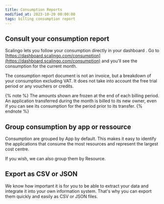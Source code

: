 ```yaml
---
title: Consumption Reports
modified_at: 2023-10-20 00:00:00
tags: billing consumption report
---
```


## Consult your consumption report

Scalingo lets you follow your consumption directly in your dashboard . Go to [https://dashboard.scalingo.com/consumption](https://dashboard.scalingo.com/consumption) and you'll see the consumption for the current month.

The consumption report document is not an invoice, but a breakdown of your consumption excluding VAT. It does not take into account the free trial period or any vouchers or credits.

{% note %}
The amounts shown are frozen at the end of each billing period. An application transferred during the month is billed to its new owner, even if you can see its consumption for the period prior to its transfer.
{% endnote %}

## Group consumption by app or ressource

Consumption are grouped by App by default. This makes it easy to identify the applications that consume the most resources and represent the largest cost centre.

If you wish, we can also group them by Resource.

## Export as CSV or JSON

We know how important it is for you to be able to extract your data and integrate it into your own information system. That's why you can export them quickly and easily as CSV or JSON files.
